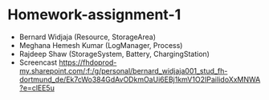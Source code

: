 # Homework-assignment-1
- Bernard Widjaja (Resource, StorageArea)
- Meghana Hemesh Kumar (LogManager, Process)
- Rajdeep Shaw (StorageSystem, Battery, ChargingStation)
- Screencast
https://fhdoprod-my.sharepoint.com/:f:/g/personal/bernard_widjaja001_stud_fh-dortmund_de/Ek7cWo384GdAvODkmOaUi6EBj1kmV1O2IPaiIidoXxMNWA?e=clEE5u
